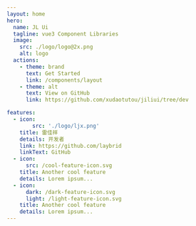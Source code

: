 ```yaml
---
layout: home
hero:
  name: JL Ui
  tagline: vue3 Component Libraries
  image:
    src: ./logo/logo@2x.png
    alt: logo
  actions:
    - theme: brand
      text: Get Started
      link: /components/layout
    - theme: alt
      text: View on GitHub
      link: https://github.com/xudaotutou/jiliui/tree/dev

features:
  - icon: 
        src: './logo/ljx.png'
    title: 雷佳祥
    details: 开发者
    link: https://github.com/laybrid
    linkText: GitHub
  - icon:
      src: /cool-feature-icon.svg
    title: Another cool feature
    details: Lorem ipsum...
  - icon:
      dark: /dark-feature-icon.svg
      light: /light-feature-icon.svg
    title: Another cool feature
    details: Lorem ipsum...
---
```


